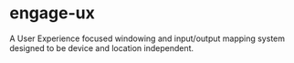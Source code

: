 # engage-ux
A User Experience focused windowing and input/output mapping system designed to be device and location independent.
